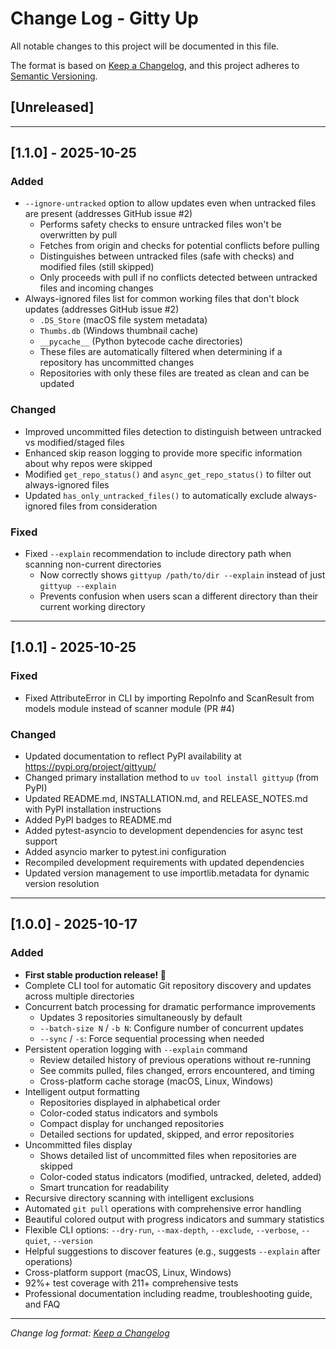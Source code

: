 # Change Log - Gitty Up

All notable changes to this project will be documented in this file.

The format is based on [Keep a Changelog](https://keepachangelog.com/en/1.0.0/),
and this project adheres to [Semantic Versioning](https://semver.org/spec/v2.0.0.html).

## [Unreleased]

---

## [1.1.0] - 2025-10-25

### Added
- `--ignore-untracked` option to allow updates even when untracked files are present (addresses GitHub issue #2)
  - Performs safety checks to ensure untracked files won't be overwritten by pull
  - Fetches from origin and checks for potential conflicts before pulling
  - Distinguishes between untracked files (safe with checks) and modified files (still skipped)
  - Only proceeds with pull if no conflicts detected between untracked files and incoming changes
- Always-ignored files list for common working files that don't block updates (addresses GitHub issue #2)
  - `.DS_Store` (macOS file system metadata)
  - `Thumbs.db` (Windows thumbnail cache)
  - `__pycache__` (Python bytecode cache directories)
  - These files are automatically filtered when determining if a repository has uncommitted changes
  - Repositories with only these files are treated as clean and can be updated

### Changed
- Improved uncommitted files detection to distinguish between untracked vs modified/staged files
- Enhanced skip reason logging to provide more specific information about why repos were skipped
- Modified `get_repo_status()` and `async_get_repo_status()` to filter out always-ignored files
- Updated `has_only_untracked_files()` to automatically exclude always-ignored files from consideration

### Fixed
- Fixed `--explain` recommendation to include directory path when scanning non-current directories
  - Now correctly shows `gittyup /path/to/dir --explain` instead of just `gittyup --explain`
  - Prevents confusion when users scan a different directory than their current working directory

---

## [1.0.1] - 2025-10-25

### Fixed
- Fixed AttributeError in CLI by importing RepoInfo and ScanResult from models module instead of scanner module (PR #4)

### Changed
- Updated documentation to reflect PyPI availability at https://pypi.org/project/gittyup/
- Changed primary installation method to `uv tool install gittyup` (from PyPI)
- Updated README.md, INSTALLATION.md, and RELEASE_NOTES.md with PyPI installation instructions
- Added PyPI badges to README.md
- Added pytest-asyncio to development dependencies for async test support
- Added asyncio marker to pytest.ini configuration
- Recompiled development requirements with updated dependencies
- Updated version management to use importlib.metadata for dynamic version resolution

---

## [1.0.0] - 2025-10-17

### Added
- **First stable production release! 🎉**
- Complete CLI tool for automatic Git repository discovery and updates across multiple directories
- Concurrent batch processing for dramatic performance improvements
  - Updates 3 repositories simultaneously by default
  - `--batch-size N` / `-b N`: Configure number of concurrent updates
  - `--sync` / `-s`: Force sequential processing when needed
- Persistent operation logging with `--explain` command
  - Review detailed history of previous operations without re-running
  - See commits pulled, files changed, errors encountered, and timing
  - Cross-platform cache storage (macOS, Linux, Windows)
- Intelligent output formatting
  - Repositories displayed in alphabetical order
  - Color-coded status indicators and symbols
  - Compact display for unchanged repositories
  - Detailed sections for updated, skipped, and error repositories
- Uncommitted files display
  - Shows detailed list of uncommitted files when repositories are skipped
  - Color-coded status indicators (modified, untracked, deleted, added)
  - Smart truncation for readability
- Recursive directory scanning with intelligent exclusions
- Automated `git pull` operations with comprehensive error handling
- Beautiful colored output with progress indicators and summary statistics
- Flexible CLI options: `--dry-run`, `--max-depth`, `--exclude`, `--verbose`, `--quiet`, `--version`
- Helpful suggestions to discover features (e.g., suggests `--explain` after operations)
- Cross-platform support (macOS, Linux, Windows)
- 92%+ test coverage with 211+ comprehensive tests
- Professional documentation including readme, troubleshooting guide, and FAQ

---

*Change log format: [Keep a Changelog](https://keepachangelog.com/)*

